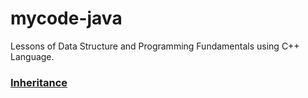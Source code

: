 # mycode-java
Lessons of Data Structure and Programming Fundamentals using C++ Language.
### [Inheritance](https://github.com/readingtim1121/mycode-java/wiki/inheritance)
